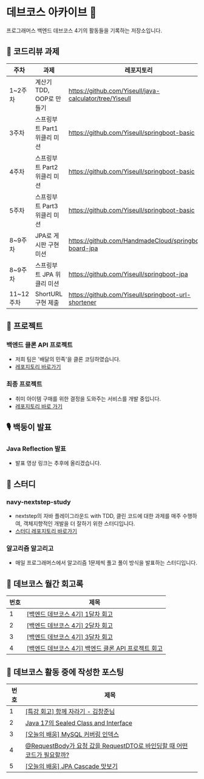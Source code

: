 # 데브코스 아카이브 🐾
프로그래머스 백엔드 데브코스 4기의 활동들을 기록하는 저장소입니다.

## 🌱 코드리뷰 과제
|주차|과제|레포지토리|PR|
|------|---|----|----|
|1~2주차|계산기 TDD, OOP로 만들기|https://github.com/Yiseull/java-calculator/tree/Yiseull|[#179](https://github.com/prgrms-be-devcourse/java-calculator/pull/179)|
|3주차|스프링부트 Part1 위클리 미션|https://github.com/Yiseull/springboot-basic|[#679](https://github.com/prgrms-be-devcourse/springboot-basic/pull/679)|
|4주차|스프링부트 Part2 위클리 미션|https://github.com/Yiseull/springboot-basic|[#742](https://github.com/prgrms-be-devcourse/springboot-basic/pull/742)|
|5주차|스프링부트 Part3 위클리 미션|https://github.com/Yiseull/springboot-basic|[#816](https://github.com/prgrms-be-devcourse/springboot-basic/pull/816)|
|8~9주차|JPA로 게시판 구현 미션|https://github.com/HandmadeCloud/springboot-board-jpa|[#255](https://github.com/prgrms-be-devcourse/springboot-board-jpa/pull/255)|
|8~9주차|스프링부트 JPA 위클리 미션|https://github.com/Yiseull/springboot-jpa|[#327](https://github.com/prgrms-be-devcourse/springboot-jpa/pull/327)|
|11~12주차|ShortURL 구현 제출|https://github.com/Yiseull/springboot-url-shortener|[#39](https://github.com/prgrms-be-devcourse/springboot-url-shortener/pull/39)|

## 🌿 프로젝트
### 백엔드 클론 API 프로젝트
- 저희 팀은 '배달의 민족'을 클론 코딩하였습니다.
- [레포지토리 바로가기](https://github.com/prgrms-be-devcourse/BE-04-HiMin)
### 최종 프로젝트
- 취미 아이템 구매를 위한 결정을 도와주는 서비스를 개발 중입니다.
- [레포지토리 바로 가기](https://github.com/bucket-back/bucket-back-backend)

## 🎙️ 백둥이 발표
### Java Reflection 발표
- 발표 영상 링크는 추후에 올리겠습니다.

## 🌈 스터디
### navy-nextstep-study
- nextstep의 자바 플레이그라운드 with TDD, 클린 코드에 대한 과제를 매주 수행하여, 객체지향적인 개발을 더 잘하기 위한 스터디입니다.
- [스터디 레포지토리 바로가기](https://github.com/navy-nextstep-study)
### 알고리즘 알고리고
- 매일 프로그래머스에서 알고리즘 1문제씩 풀고 풀이 방식을 발표하는 스터디입니다.

## 🍒 데브코스 월간 회고록
|번호|제목|
|------|---|
|1|[[백엔드 데브코스 4기] 1달차 회고](https://yiseull.tistory.com/5)|
|2|[[백엔드 데브코스 4기] 2달차 회고](https://yiseull.tistory.com/10)|
|3|[[백엔드 데브코스 4기] 3달차 회고](https://yiseull.tistory.com/18)|
|4|[[백엔드 데브코스 4기] 백엔드 클론 API 프로젝트 회고](https://yiseull.tistory.com/19)|

## 💜 데브코스 활동 중에 작성한 포스팅
|번호|제목|
|------|---|
|1|[[특강 회고] 함께 자라기 - 김창준님](https://yiseull.tistory.com/5)|
|2|[Java 17의 Sealed Class and Interface](https://yiseull.tistory.com/5)|
|3|[[오늘의 배움] MySQL 커버링 인덱스](https://yiseull.tistory.com/21)|
|4|[@RequestBody가 요청 값을 RequestDTO로 바인딩할 때 어떤 코드가 필요할까?](https://yiseull.tistory.com/23)|
|5|[[오늘의 배움] JPA Cascade 맛보기](https://yiseull.tistory.com/24)|
